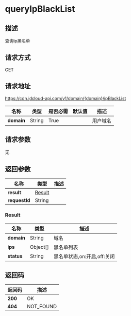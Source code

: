 # queryIpBlackList


## 描述
查询ip黑名单

## 请求方式
GET

## 请求地址
https://cdn.jdcloud-api.com/v1/domain/{domain}/ipBlackList

|名称|类型|是否必需|默认值|描述|
|---|---|---|---|---|
|**domain**|String|True| |用户域名|

## 请求参数
无


## 返回参数
|名称|类型|描述|
|---|---|---|
|**result**|[Result](queryipblacklist#result)| |
|**requestId**|String| |

### <div id="result">Result</div>
|名称|类型|描述|
|---|---|---|
|**domain**|String|域名|
|**ips**|Object[]|黑名单列表|
|**status**|String|黑名单状态,on:开启,off:关闭|

## 返回码
|返回码|描述|
|---|---|
|**200**|OK|
|**404**|NOT_FOUND|